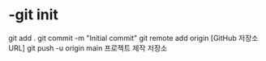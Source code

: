 # -git init
git add .
git commit -m "Initial commit"
git remote add origin [GitHub 저장소 URL]
git push -u origin main
프로젝트 제작 저장소
